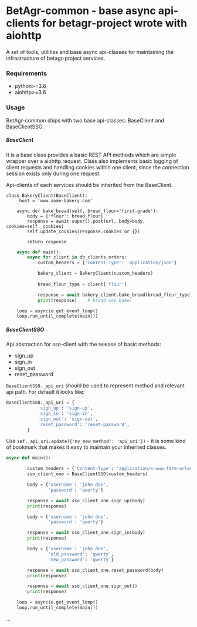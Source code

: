 # BetAgr-common - base async api-clients for betagr-project wrote with aiohttp

A set of tools, utilities and base async api-classes for maintaining the infrastructure of betagr-project services.

### Requirements

* python>=3.6
* aiohttp>=3.6

### Usage

BetAgr-common ships with two base api-classes: BaseClient and BaseClientSSO.

##### BaseClient

It is a base class provides a basic REST API methods which are simple wrapper over a aiohttp.request.
Сlass also implements basic logging of client requests and handling cookies within one client, since the connection session exists only during one request.

Api-clients of each  services should be inherited from the BaseClient.

```
class BakeryClient(BaseClient):
    _host = 'www.some-bakery.com'

    async def bake_bread(self, bread_flour='first-grade'):
        body = {'flour': bread_flour}
        response = await super().post(url, body=body, cookies=self._cookies)
        self.update_cookies(response.cookies or {})

        return response
```

```python
    async def main():
        async for client in db_clients_orders:
            custom_headers = {'Content-Type': 'application/json'}

            bakery_client = BakeryClient(custom_headers)
            
            bread_flour_type = client['flour']            

            response = await bakery_client.bake_bread(bread_flour_type)
            print(response)    # bread was bake!

    loop = asyncio.get_event_loop()
    loop.run_until_complete(main())  
```

##### BaseClientSSO
Api abstraction for sso-client with the release of basic methods:
* sign_up
* sign_in
* sign_out
* reset_password

``BaseClientSSO._api_uri`` should be used to represent method and relevant api path.
For default it looks like:
```python
BaseClientSSO._api_uri = {
            'sign_up': 'sign-up',
            'sign_in': 'sign-in',
            'sign_out': 'sign-out',
            'reset_password': 'reset-password',
        }
```

Use ``sef._api_uri.apdate({'my_new_method': 'api_uri'})``  - it is some kind of bookmark that makes it easy to maintain your inherited classes.

```python
async def main():

        custom_headers = {'Content-Type': 'application/x-www-form-urlencoded'}
        sso_client_one = BaseClientSSO(custom_headers)

        body = {'username': 'john doe',
                'password': 'qwerty'}

        response = await sso_client_one.sign_up(body)
        print(response)

        body = {'username': 'john doe',
                'password': 'qwerty'}

        response = await sso_client_one.sign_in(body)
        print(response)

        body = {'username': 'john doe',
                'old_password': 'qwerty',
                'new_password': 'qwerty'}

        response = await sso_client_one.reset_password(body)
        print(response)

        response = await sso_client_one.sign_out()
        print(response)

    loop = asyncio.get_event_loop()
    loop.run_until_complete(main())

```
...
